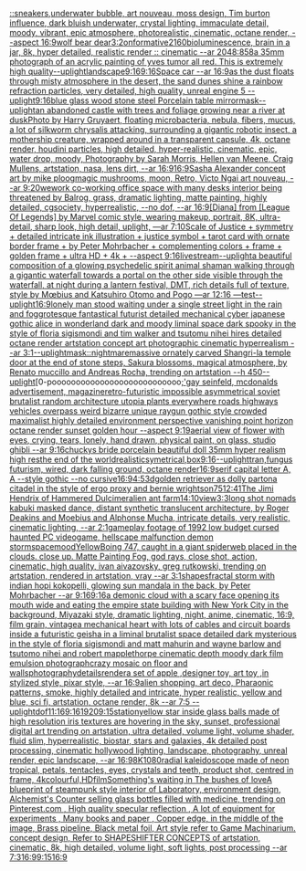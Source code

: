 [::](https://www.ebank.nz/aiartgenerator?category=%3A%3A)[sneakers,underwater bubble, art nouveau, moss design, Tim burton influence, dark bluish underwater, crystal lighting, immaculate detail, moody, vibrant, epic atmosphere, photorealistic, cinematic, octane render, --aspect 16:9](https://www.ebank.nz/aiartgenerator?category=sneakers%2Cunderwater%20bubble%2C%20art%20nouveau%2C%20moss%20design%2C%20Tim%20burton%20influence%2C%20dark%20bluish%20underwater%2C%20crystal%20lighting%2C%20immaculate%20detail%2C%20moody%2C%20vibrant%2C%20epic%20atmosphere%2C%20photorealistic%2C%20cinematic%2C%20octane%20render%2C%20--aspect%2016%3A9)[wolf bear dear](https://www.ebank.nz/aiartgenerator?category=wolf%20bear%20dear)[3:2](https://www.ebank.nz/aiartgenerator?category=3%3A2)[onformative](https://www.ebank.nz/aiartgenerator?category=onformative)[2160](https://www.ebank.nz/aiartgenerator?category=2160)[bioluminescence, brain in a jar, 8k, hyper detailed, realistic render :: cinematic --ar 2048:858](https://www.ebank.nz/aiartgenerator?category=bioluminescence%2C%20brain%20in%20a%20jar%2C%208k%2C%20hyper%20detailed%2C%20realistic%20render%20%3A%3A%20cinematic%20--ar%202048%3A858)[a 35mm photograph of an acrylic painting of yves tumor all red. This is extremely high quality](https://www.ebank.nz/aiartgenerator?category=a%2035mm%20photograph%20of%20an%20acrylic%20painting%20of%20yves%20tumor%20all%20red.%20This%20is%20extremely%20high%20quality)[--uplight](https://www.ebank.nz/aiartgenerator?category=--uplight)[landscape](https://www.ebank.nz/aiartgenerator?category=landscape)[9:16](https://www.ebank.nz/aiartgenerator?category=9%3A16)[9:16](https://www.ebank.nz/aiartgenerator?category=9%3A16)[Space car --ar 16:9](https://www.ebank.nz/aiartgenerator?category=Space%20car%20--ar%2016%3A9)[as the dust floats through misty atmosphere in the desert, the sand dunes shine a rainbow refraction particles, very detailed, high quality, unreal engine 5 --uplight](https://www.ebank.nz/aiartgenerator?category=as%20the%20dust%20floats%20through%20misty%20atmosphere%20in%20the%20desert%2C%20the%20sand%20dunes%20shine%20a%20rainbow%20refraction%20particles%2C%20very%20detailed%2C%20high%20quality%2C%20unreal%20engine%205%20--uplight)[9:16](https://www.ebank.nz/aiartgenerator?category=9%3A16)[blue glass  wood stone steel Porcelain table mirror](https://www.ebank.nz/aiartgenerator?category=blue%20glass%20%20wood%20stone%20steel%20Porcelain%20table%20mirror)[mask](https://www.ebank.nz/aiartgenerator?category=mask)[--uplight](https://www.ebank.nz/aiartgenerator?category=--uplight)[an abandoned castle with trees and foliage growing near a river at dusk](https://www.ebank.nz/aiartgenerator?category=an%20abandoned%20castle%20with%20trees%20and%20foliage%20growing%20near%20a%20river%20at%20dusk)[Photo by Harry Gruyaert, floating microbacteria, nebula, fibers, mucus, a lot of silkworm chrysalis attacking, surrounding a gigantic robotic insect, a mothership creature, wrapped around in a transparent capsule, 4k, octane render, houdini particles, high detailed, hyper-realistic, cinematic, epic, water drop, moody, Photography by Sarah Morris, Hellen van Meene, Craig Mullens, artstation, nasa, lens dirt, --ar 16:9](https://www.ebank.nz/aiartgenerator?category=Photo%20by%20Harry%20Gruyaert%2C%20floating%20microbacteria%2C%20nebula%2C%20fibers%2C%20mucus%2C%20a%20lot%20of%20silkworm%20chrysalis%20attacking%2C%20surrounding%20a%20gigantic%20robotic%20insect%2C%20a%20mothership%20creature%2C%20wrapped%20around%20in%20a%20transparent%20capsule%2C%204k%2C%20octane%20render%2C%20houdini%20particles%2C%20high%20detailed%2C%20hyper-realistic%2C%20cinematic%2C%20epic%2C%20water%20drop%2C%20moody%2C%20Photography%20by%20Sarah%20Morris%2C%20Hellen%20van%20Meene%2C%20Craig%20Mullens%2C%20artstation%2C%20nasa%2C%20lens%20dirt%2C%20--ar%2016%3A9)[16:9](https://www.ebank.nz/aiartgenerator?category=16%3A9)[Sasha Alexander concept art by mike ploog](https://www.ebank.nz/aiartgenerator?category=Sasha%20Alexander%20concept%20art%20by%20mike%20ploog)[magic mushrooms, moon, Retro, Victo Ngai art nouveau,  --ar 9:20](https://www.ebank.nz/aiartgenerator?category=magic%20mushrooms%2C%20moon%2C%20Retro%2C%20Victo%20Ngai%20art%20nouveau%2C%20%20--ar%209%3A20)[wework co-working office space with many desks interior being threatened by Balrog, grass, dramatic lighting, matte painting, highly detailed, cgsociety, hyperrealistic, --no dof, --ar 16:9](https://www.ebank.nz/aiartgenerator?category=wework%20co-working%20office%20space%20with%20many%20desks%20interior%20being%20threatened%20by%20Balrog%2C%20grass%2C%20dramatic%20lighting%2C%20matte%20painting%2C%20highly%20detailed%2C%20cgsociety%2C%20hyperrealistic%2C%20--no%20dof%2C%20--ar%2016%3A9)[[Diana] from [League Of Legends] by Marvel comic style, wearing makeup, portrait, 8K, ultra-detail, sharp look, high detail, uplight, —ar 7:10](https://www.ebank.nz/aiartgenerator?category=%5BDiana%5D%20from%20%5BLeague%20Of%20Legends%5D%20by%20Marvel%20comic%20style%2C%20wearing%20makeup%2C%20portrait%2C%208K%2C%20ultra-detail%2C%20sharp%20look%2C%20high%20detail%2C%20uplight%2C%20%E2%80%94ar%207%3A10)[Scale of Justice + symmetry + detailed intricate ink illustration + justice symbol + tarot card with ornate border frame + by Peter Mohrbacher + complementing colors + frame + golden frame + ultra HD + 4k + --aspect 9:16](https://www.ebank.nz/aiartgenerator?category=Scale%20of%20Justice%20%2B%20symmetry%20%2B%20detailed%20intricate%20ink%20illustration%20%2B%20justice%20symbol%20%2B%20tarot%20card%20with%20ornate%20border%20frame%20%2B%20by%20Peter%20Mohrbacher%20%2B%20complementing%20colors%20%2B%20frame%20%2B%20golden%20frame%20%2B%20ultra%20HD%20%2B%204k%20%2B%20--aspect%209%3A16)[livestream](https://www.ebank.nz/aiartgenerator?category=livestream)[--uplight](https://www.ebank.nz/aiartgenerator?category=--uplight)[a beautiful composition of a glowing psychedelic spirit animal shaman walking through a gigantic waterfall towards a portal on the other side visible through the waterfall, at night during a lantern festival, DMT,  rich details full of texture, style by Mœbius and Katsuhiro Otomo and Pogo —ar 12:16 —test](https://www.ebank.nz/aiartgenerator?category=a%20beautiful%20composition%20of%20a%20glowing%20psychedelic%20spirit%20animal%20shaman%20walking%20through%20a%20gigantic%20waterfall%20towards%20a%20portal%20on%20the%20other%20side%20visible%20through%20the%20waterfall%2C%20at%20night%20during%20a%20lantern%20festival%2C%20DMT%2C%20%20rich%20details%20full%20of%20texture%2C%20style%20by%20M%C5%93bius%20and%20Katsuhiro%20Otomo%20and%20Pogo%20%E2%80%94ar%2012%3A16%20%E2%80%94test)[--uplight](https://www.ebank.nz/aiartgenerator?category=--uplight)[16:9](https://www.ebank.nz/aiartgenerator?category=16%3A9)[lonely man stood waiting under a single street light in the rain and fog](https://www.ebank.nz/aiartgenerator?category=lonely%20man%20stood%20waiting%20under%20a%20single%20street%20light%20in%20the%20rain%20and%20fog)[grotesque fantastical futurist detailed mechanical cyber japanese gothic alice in wonderland dark and moody liminal space dark spooky in the style of floria sigismondi and tim walker and tsutomu nihei hires detailed octane render artstation concept art photographic cinematic hyperrealism --ar 3:1](https://www.ebank.nz/aiartgenerator?category=grotesque%20fantastical%20futurist%20detailed%20mechanical%20cyber%20japanese%20gothic%20alice%20in%20wonderland%20dark%20and%20moody%20liminal%20space%20dark%20spooky%20in%20the%20style%20of%20floria%20sigismondi%20and%20tim%20walker%20and%20tsutomu%20nihei%20hires%20detailed%20octane%20render%20artstation%20concept%20art%20photographic%20cinematic%20hyperrealism%20--ar%203%3A1)[--uplight](https://www.ebank.nz/aiartgenerator?category=--uplight)[mask](https://www.ebank.nz/aiartgenerator?category=mask)[::nightmare](https://www.ebank.nz/aiartgenerator?category=%3A%3Anightmare)[massive ornately carved Shangri-la temple door at the end of stone steps, Sakura blossoms, magical atmosphere, by Renato muccillo and Andreas Rocha, trending on artstation --h 450](https://www.ebank.nz/aiartgenerator?category=massive%20ornately%20carved%20Shangri-la%20temple%20door%20at%20the%20end%20of%20stone%20steps%2C%20Sakura%20blossoms%2C%20magical%20atmosphere%2C%20by%20Renato%20muccillo%20and%20Andreas%20Rocha%2C%20trending%20on%20artstation%20--h%20450)[--uplight](https://www.ebank.nz/aiartgenerator?category=--uplight)[0-pooooooooooooooooooooooooooo[;'](https://www.ebank.nz/aiartgenerator?category=0-pooooooooooooooooooooooooooo%5B%3B%27)[gay seinfeld, mcdonalds advertisement, magazine](https://www.ebank.nz/aiartgenerator?category=gay%20seinfeld%2C%20mcdonalds%20advertisement%2C%20magazine)[retro-futuristic impossible asymmetrical soviet brutalist random architecture utopia plants everywhere roads highways vehicles overpass weird bizarre unique raygun gothic style crowded maximalist highly detailed environment perspective vanishing point horizon octane render sunset golden hour  --aspect 9:19](https://www.ebank.nz/aiartgenerator?category=retro-futuristic%20impossible%20asymmetrical%20soviet%20brutalist%20random%20architecture%20utopia%20plants%20everywhere%20roads%20highways%20vehicles%20overpass%20weird%20bizarre%20unique%20raygun%20gothic%20style%20crowded%20maximalist%20highly%20detailed%20environment%20perspective%20vanishing%20point%20horizon%20octane%20render%20sunset%20golden%20hour%20%20--aspect%209%3A19)[aerial view of flower with eyes, crying, tears, lonely, hand drawn, physical paint, on glass, studio ghibli --ar 9:16](https://www.ebank.nz/aiartgenerator?category=aerial%20view%20of%20flower%20with%20eyes%2C%20crying%2C%20tears%2C%20lonely%2C%20hand%20drawn%2C%20physical%20paint%2C%20on%20glass%2C%20studio%20ghibli%20--ar%209%3A16)[chuckys bride porcelain beautiful doll  35mm hyper realism high res](https://www.ebank.nz/aiartgenerator?category=chuckys%20bride%20porcelain%20beautiful%20doll%20%2035mm%20hyper%20realism%20high%20res)[the end of the world](https://www.ebank.nz/aiartgenerator?category=the%20end%20of%20the%20world)[realistic](https://www.ebank.nz/aiartgenerator?category=realistic)[symetrical,](https://www.ebank.nz/aiartgenerator?category=symetrical%2C)[box](https://www.ebank.nz/aiartgenerator?category=box)[9:16](https://www.ebank.nz/aiartgenerator?category=9%3A16)[--uplight](https://www.ebank.nz/aiartgenerator?category=--uplight)[tran,](https://www.ebank.nz/aiartgenerator?category=tran%2C)[fungus futurism, wired, dark falling ground, octane render](https://www.ebank.nz/aiartgenerator?category=fungus%20futurism%2C%20wired%2C%20dark%20falling%20ground%2C%20octane%20render)[16:9](https://www.ebank.nz/aiartgenerator?category=16%3A9)[serif capital letter A, A --style gothic --no cursive](https://www.ebank.nz/aiartgenerator?category=serif%20capital%20letter%20A%2C%20A%20--style%20gothic%20--no%20cursive)[16:9](https://www.ebank.nz/aiartgenerator?category=16%3A9)[4:5](https://www.ebank.nz/aiartgenerator?category=4%3A5)[3d](https://www.ebank.nz/aiartgenerator?category=3d)[golden retriever as dolly parton](https://www.ebank.nz/aiartgenerator?category=golden%20retriever%20as%20dolly%20parton)[a citadel in the style of ergo proxy and bernie wrightson](https://www.ebank.nz/aiartgenerator?category=a%20citadel%20in%20the%20style%20of%20ergo%20proxy%20and%20bernie%20wrightson)[75](https://www.ebank.nz/aiartgenerator?category=75)[12:41](https://www.ebank.nz/aiartgenerator?category=12%3A41)[The Jimi Hendrix of Hammered Dulcimer](https://www.ebank.nz/aiartgenerator?category=The%20Jimi%20Hendrix%20of%20Hammered%20Dulcimer)[alien ant farm](https://www.ebank.nz/aiartgenerator?category=alien%20ant%20farm)[14:10](https://www.ebank.nz/aiartgenerator?category=14%3A10)[view](https://www.ebank.nz/aiartgenerator?category=view)[3:3](https://www.ebank.nz/aiartgenerator?category=3%3A3)[long shot nomads kabuki masked dance, distant synthetic translucent architecture, by Roger Deakins and Moebius and Alphonse Mucha, intricate details, very realistic, cinematic lighting, --ar  2:1](https://www.ebank.nz/aiartgenerator?category=long%20shot%20nomads%20kabuki%20masked%20dance%2C%20distant%20synthetic%20translucent%20architecture%2C%20by%20Roger%20Deakins%20and%20Moebius%20and%20Alphonse%20Mucha%2C%20intricate%20details%2C%20very%20realistic%2C%20cinematic%20lighting%2C%20--ar%20%202%3A1)[gameplay footage of 1992 low budget cursed haunted PC videogame, hellscape malfunction demon storm](https://www.ebank.nz/aiartgenerator?category=gameplay%20footage%20of%201992%20low%20budget%20cursed%20haunted%20PC%20videogame%2C%20hellscape%20malfunction%20demon%20storm)[space](https://www.ebank.nz/aiartgenerator?category=space)[mood](https://www.ebank.nz/aiartgenerator?category=mood)[Yellow](https://www.ebank.nz/aiartgenerator?category=Yellow)[Boing 747, caught in a giant spiderweb placed in the clouds. close up. Matte Painting Fog, god rays, close shot, action, cinematic, high quality, ivan aivazovsky, greg rutkowski, trending on artstation, rendered in artstation, vray --ar 3:1](https://www.ebank.nz/aiartgenerator?category=Boing%20747%2C%20caught%20in%20a%20giant%20spiderweb%20placed%20in%20the%20clouds.%20close%20up.%20Matte%20Painting%20Fog%2C%20god%20rays%2C%20close%20shot%2C%20action%2C%20cinematic%2C%20high%20quality%2C%20ivan%20aivazovsky%2C%20greg%20rutkowski%2C%20trending%20on%20artstation%2C%20rendered%20in%20artstation%2C%20vray%20--ar%203%3A1)[shapes](https://www.ebank.nz/aiartgenerator?category=shapes)[fractal storm with indian hopi kokopelli, glowing sun mandala in the back, by Peter Mohrbacher  --ar 9:16](https://www.ebank.nz/aiartgenerator?category=fractal%20storm%20with%20indian%20hopi%20kokopelli%2C%20glowing%20sun%20mandala%20in%20the%20back%2C%20by%20Peter%20Mohrbacher%20%20--ar%209%3A16)[9:16](https://www.ebank.nz/aiartgenerator?category=9%3A16)[a demonic cloud with a scary face opening its mouth wide and eating the empire state building with New York City in the background, Miyazaki style, dramatic lighting, night, anime, cinematic, 16:9, film grain, vintage](https://www.ebank.nz/aiartgenerator?category=a%20demonic%20cloud%20with%20a%20scary%20face%20opening%20its%20mouth%20wide%20and%20eating%20the%20empire%20state%20building%20with%20New%20York%20City%20in%20the%20background%2C%20Miyazaki%20style%2C%20dramatic%20lighting%2C%20night%2C%20anime%2C%20cinematic%2C%2016%3A9%2C%20film%20grain%2C%20vintage)[a mechanical heart with lots of cables and circuit boards inside a futuristic geisha in a liminal brutalist space detailed dark mysterious in the style of floria sigismondi and matt mahurin and wayne barlow and tsutomo nihei and robert mapplethorpe cinematic depth moody dark film emulsion photograph](https://www.ebank.nz/aiartgenerator?category=a%20mechanical%20heart%20with%20lots%20of%20cables%20and%20circuit%20boards%20inside%20a%20futuristic%20geisha%20in%20a%20liminal%20brutalist%20space%20detailed%20dark%20mysterious%20in%20the%20style%20of%20floria%20sigismondi%20and%20matt%20mahurin%20and%20wayne%20barlow%20and%20tsutomo%20nihei%20and%20robert%20mapplethorpe%20cinematic%20depth%20moody%20dark%20film%20emulsion%20photograph)[crazy mosaic on floor and walls](https://www.ebank.nz/aiartgenerator?category=crazy%20mosaic%20on%20floor%20and%20walls)[photography](https://www.ebank.nz/aiartgenerator?category=photography)[details](https://www.ebank.nz/aiartgenerator?category=details)[render](https://www.ebank.nz/aiartgenerator?category=render)[a set of apple ,designer toy, art toy ,in stylized style, pixar style, --ar 16:9](https://www.ebank.nz/aiartgenerator?category=a%20set%20of%20apple%20%2Cdesigner%20toy%2C%20art%20toy%20%2Cin%20stylized%20style%2C%20pixar%20style%2C%20--ar%2016%3A9)[alien shopping, art deco, Pharaonic patterns, smoke, highly detailed and intricate, hyper realistic, yellow and blue, sci fi, artstation, octane render, 8k --ar 7:5 --uplight](https://www.ebank.nz/aiartgenerator?category=alien%20shopping%2C%20art%20deco%2C%20Pharaonic%20patterns%2C%20smoke%2C%20highly%20detailed%20and%20intricate%2C%20hyper%20realistic%2C%20yellow%20and%20blue%2C%20sci%20fi%2C%20artstation%2C%20octane%20render%2C%208k%20--ar%207%3A5%20--uplight)[dof](https://www.ebank.nz/aiartgenerator?category=dof)[11:16](https://www.ebank.nz/aiartgenerator?category=11%3A16)[9:16](https://www.ebank.nz/aiartgenerator?category=9%3A16)[1920](https://www.ebank.nz/aiartgenerator?category=1920)[9:15](https://www.ebank.nz/aiartgenerator?category=9%3A15)[station](https://www.ebank.nz/aiartgenerator?category=station)[yellow star inside glass balls made of high resolution iris textures are hovering in the sky, sunset, professional digital art trending on artstation, ultra detailed, volume light, volume shader, fluid slim, hyperrealistic, biostar, stars and galaxies, 4k detailed post processing, cinematic hollywood lighting, landscape, photography, unreal render, epic landscape, --ar 16:9](https://www.ebank.nz/aiartgenerator?category=yellow%20star%20inside%20glass%20balls%20made%20of%20high%20resolution%20iris%20textures%20are%20hovering%20in%20the%20sky%2C%20sunset%2C%20professional%20digital%20art%20trending%20on%20artstation%2C%20ultra%20detailed%2C%20volume%20light%2C%20volume%20shader%2C%20fluid%20slim%2C%20hyperrealistic%2C%20biostar%2C%20stars%20and%20galaxies%2C%204k%20detailed%20post%20processing%2C%20cinematic%20hollywood%20lighting%2C%20landscape%2C%20photography%2C%20unreal%20render%2C%20epic%20landscape%2C%20--ar%2016%3A9)[8K](https://www.ebank.nz/aiartgenerator?category=8K)[1080](https://www.ebank.nz/aiartgenerator?category=1080)[radial kaleidoscope made of neon tropical, petals, tentacles, eyes, crystals and teeth, product shot, centred in frame, 4k](https://www.ebank.nz/aiartgenerator?category=radial%20kaleidoscope%20made%20of%20neon%20tropical%2C%20petals%2C%20tentacles%2C%20eyes%2C%20crystals%20and%20teeth%2C%20product%20shot%2C%20centred%20in%20frame%2C%204k)[colourful,](https://www.ebank.nz/aiartgenerator?category=colourful%2C)[HD](https://www.ebank.nz/aiartgenerator?category=HD)[film](https://www.ebank.nz/aiartgenerator?category=film)[Something's waiting in The bushes of love](https://www.ebank.nz/aiartgenerator?category=Something%27s%20waiting%20in%20The%20bushes%20of%20love)[A blueprint of steampunk style interior of Laboratory,  environment  design,  Alchemist's Counter selling glass bottles filled with medicine,  trending on Pinterest.com  , High quality specular reflection , A lot of equipment for experiments , Many books and paper ,  Copper  edge, in the middle of the image, Brass pipeline,  Black metal foil,  Art style refer to Game Machinarium.  concept design, Refer to SHAPESHIFTER CONCEPTS  of artstation, cinematic,  8k, high detailed,  volume light,  soft lights,  post processing    --ar 7:3](https://www.ebank.nz/aiartgenerator?category=A%20blueprint%20of%20steampunk%20style%20interior%20of%20Laboratory%2C%20%20environment%20%20design%2C%20%20Alchemist%27s%20Counter%20selling%20glass%20bottles%20filled%20with%20medicine%2C%20%20trending%20on%20Pinterest.com%20%20%2C%20High%20quality%20specular%20reflection%20%2C%20A%20lot%20of%20equipment%20for%20experiments%20%2C%20Many%20books%20and%20paper%20%2C%20%20Copper%20%20edge%2C%20in%20the%20middle%20of%20the%20image%2C%20Brass%20pipeline%2C%20%20Black%20metal%20foil%2C%20%20Art%20style%20refer%20to%20Game%20Machinarium.%20%20concept%20design%2C%20Refer%20to%20SHAPESHIFTER%20CONCEPTS%20%20of%20artstation%2C%20cinematic%2C%20%208k%2C%20high%20detailed%2C%20%20volume%20light%2C%20%20soft%20lights%2C%20%20post%20processing%20%20%20%20--ar%207%3A3)[16:9](https://www.ebank.nz/aiartgenerator?category=16%3A9)[9:15](https://www.ebank.nz/aiartgenerator?category=9%3A15)[16:9](https://www.ebank.nz/aiartgenerator?category=16%3A9)